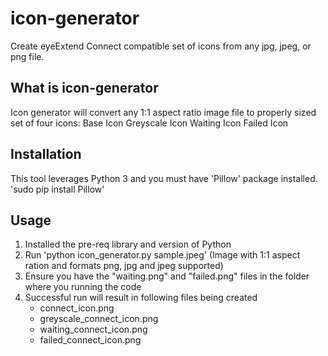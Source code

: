 # icon-generator
Create eyeExtend Connect compatible set of icons from any jpg, jpeg, or png file. 
## What is icon-generator
Icon generator will convert any 1:1 aspect ratio image file to properly sized set of four icons:
Base Icon
Greyscale Icon
Waiting Icon
Failed Icon

## Installation
This tool leverages Python 3 and you must have 'Pillow' package installed.
'sudo pip install Pillow'
## Usage
1) Installed the pre-req library and version of Python
2) Run 'python icon_generator.py sample.jpeg' (Image with 1:1 aspect ration and formats png, jpg and jpeg supported)
3) Ensure you have the "waiting.png" and "failed.png" files in the folder where you running the code
4) Successful run will result in following files being created
   * connect_icon.png
   * greyscale_connect_icon.png
   * waiting_connect_icon.png
   * failed_connect_icon.png
  
